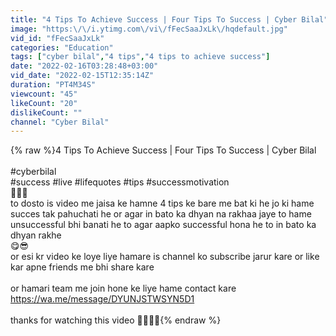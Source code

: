 ```yaml
---
title: "4 Tips To Achieve Success | Four Tips To Success | Cyber Bilal"
image: "https:\/\/i.ytimg.com\/vi\/fFecSaaJxLk\/hqdefault.jpg"
vid_id: "fFecSaaJxLk"
categories: "Education"
tags: ["cyber bilal","4 tips","4 tips to achieve success"]
date: "2022-02-16T03:28:48+03:00"
vid_date: "2022-02-15T12:35:14Z"
duration: "PT4M34S"
viewcount: "45"
likeCount: "20"
dislikeCount: ""
channel: "Cyber Bilal"
---
```

{% raw %}4 Tips To Achieve Success | Four Tips To Success | Cyber Bilal<br /><br />#cyberbilal<br />#success #live #lifequotes #tips #successmotivation <br />🥰🥰🥰<br /> to dosto is video me jaisa ke hamne 4 tips ke bare me bat ki he jo ki hame succes tak pahuchati he or agar in bato ka dhyan na rakhaa jaye to hame unsuccessful bhi banati he to agar aapko successful hona he to in bato ka dhyan rakhe <br />😋😎<br />or esi kr video ke loye liye hamare is channel ko subscribe jarur kare or like kar apne friends me bhi share kare <br /><br />or hamari team me join hone ke liye hame contact kare <a rel="nofollow" target="blank" href="https://wa.me/message/DYUNJSTWSYN5D1">https://wa.me/message/DYUNJSTWSYN5D1</a><br /><br />thanks for watching this video 🥰🥰🥰🥰{% endraw %}
